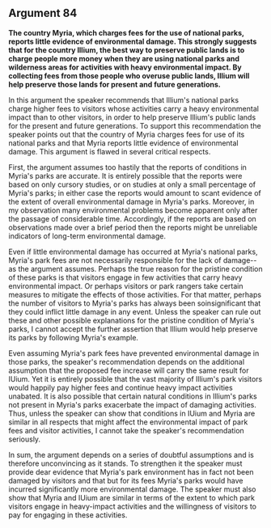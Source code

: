 
Argument 84
---------------------------

**The country Myria, which charges fees for the use of national parks, reports little evidence
of environmental damage. This strongly suggests that for the country Illium, the best way to
preserve public lands is to charge people more money when they are using national parks and
wilderness areas for activities with heavy environmental impact. By collecting fees from those
people who overuse public lands, Illium will help preserve those lands for present and future
generations.**

In this argument the speaker recommends that Illium's national parks charge higher fees to
visitors whose activities carry a heavy environmental impact than to other visitors, in order to
help preserve Illium's public lands for the present and future generations. To support this
recommendation the speaker points out that the country of Myria charges fees for use of its
national parks and that Myria reports little evidence of environmental damage. This argument
is flawed in several critical respects.

First, the argument assumes too hastily that the reports of conditions in Myria's parks are
accurate. It is entirely possible that the reports were based on only cursory studies, or on
studies at only a small percentage of Myria's parks; in either case the reports would amount to
scant evidence of the extent of overall environmental damage in Myria's parks. Moreover, in
my observation many environmental problems become apparent only after the passage of
considerable time. Accordingly, if the reports are based on observations made over a brief
period then the reports might be unreliable indicators of long-term environmental damage.

Even if little environmental damage has occurred at Myria's national parks, Myria's park fees
are not necessarily responsible for the lack of damage--as the argument assumes. Perhaps
the true reason for the pristine condition of these parks is that visitors engage in few activities
that carry heavy environmental impact. Or perhaps visitors or park rangers take certain
measures to mitigate the effects of those activities. For that matter, perhaps the number of
visitors to Myria's parks has always been soinsignificant that they could inflict little damage in
any event. Unless the speaker can rule out these and other possible explanations for the
pristine condition of Myria's parks, I cannot accept the further assertion that Illium would help
preserve its parks by following Myria's example.

Even assuming Myria's park fees have prevented environmental damage in those parks, the
speaker's recommendation depends on the additional assumption that the proposed fee
increase will carry the same result for IUium. Yet it is entirely possible that the vast majority of
Illium's park visitors would happily pay higher fees and continue heavy impact activities
unabated. It is also possible that certain natural conditions in Illium's parks not present in
Myria's parks exacerbate the impact of damaging activities. Thus, unless the speaker can
show that conditions in IUium and Myria are similar in all respects that might affect the
environmental impact of park fees and visitor activities, I cannot take the speaker's
recommendation seriously.

In sum, the argument depends on a series of doubtful assumptions and is therefore
unconvincing as it stands. To strengthen it the speaker must provide dear evidence that
Myria's park environment has in fact not been damaged by visitors and that but for its fees
Myria's parks would have incurred significantly more environmental damage. The speaker
must also show that Myria and IUium are similar in terms of the extent to which park visitors
engage in heavy-impact activities and the willingness of visitors to pay for engaging in these
activities.

